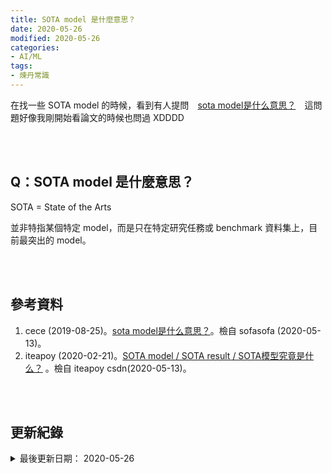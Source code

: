 ```yaml
---
title: SOTA model 是什麼意思？
date: 2020-05-26
modified: 2020-05-26
categories:
- AI/ML
tags:
- 煉丹常識
--- 
```


在找一些 SOTA model 的時候，看到有人提問　[sota model是什么意思？](http://sofasofa.io/forum_main_post.php?postid=1005670)　這問題好像我剛開始看論文的時候也問過 XDDDD
<!--more-->
<br><br> 

## Q：SOTA model 是什麼意思？
SOTA = State of the Arts

並非特指某個特定 model，而是只在特定研究任務或 benchmark 資料集上，目前最突出的 model。


<br><br> 

## 參考資料 
1. cece (2019-08-25)。[sota model是什么意思？](http://sofasofa.io/forum_main_post.php?postid=1005670)。檢自 sofasofa (2020-05-13)。
2. iteapoy (2020-02-21)。[SOTA model / SOTA result / SOTA模型究竟是什么？](https://blog.csdn.net/iteapoy/article/details/104435384) 。檢自 iteapoy csdn(2020-05-13)。

<br><br> 

## 更新紀錄
<details>
  <summary>最後更新日期： 2020-05-26</summary>
  <ul class="timestamp">
    　<li>2020-05-26 發布</li>
    　<li>2020-05-13 完稿</li>
  </ul>
</details>
